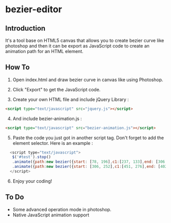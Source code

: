 # bezier-editor

## Introduction

It's a tool base on HTML5 canvas that allows you to create bezier curve like photoshop
and then it can be export as JavaScript code to create an animation path for an HTML element.

## How To

1. Open index.html and draw bezier curve in canvas like using Photoshop.

2. Click "Export" to get the JavaScript code.

3. Create your own HTML file and include jQuery Library :

```html
<script type="text/javascript" src="jquery.js"></script>
```

4. And include bezier-animation.js :

```html
<script type="text/javascript" src="bezier-animation.js"></script>
```

5. Paste the code you just got in another script tag. Don't forget to add the element selector. Here is an example :

```js
  <script type="text/javascript">
   $('#test').stop()
   .animate({path:new bezier({start: [78, 196],c1:[237, 133],end: [306,252],c2:[161, 228],})}, 2716.5969158005164 ,"linear")  
   .animate({path:new bezier({start: [306, 252],c1:[451, 276],end: [402,393],c2:[234, 425],})}, 2283.4030841994836 ,"linear");  
  </script>
```

6. Enjoy your coding!

## To Do

+ Some advanced operation mode in photoshop.
+ Native JavaScript animation support
